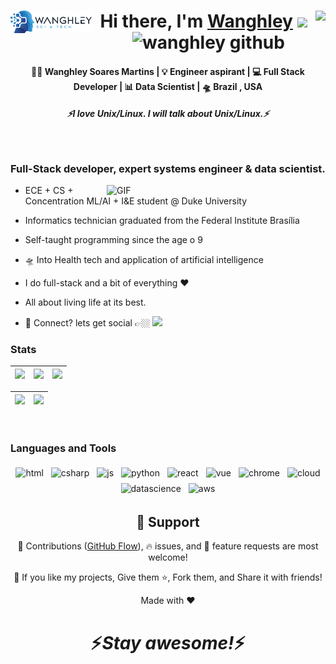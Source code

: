 <div align="center">
<img align="left" width="130px" alt="GIF" src="logo.png" />
   <h1>Hi there, I'm <a href="https://wanghley.com">Wanghley</a>
      <img src="https://pronoun.cyou/x/y?subject=He&object=Him&height=20" align="right"><img src="https://media.giphy.com/media/hvRJCLFzcasrR4ia7z/giphy.gif" width="25px">
      <img alt="wanghley github" src="https://komarev.com/ghpvc/?username=wanghley&label=👥+visitor&color=blue">
   </h1> 
</div>


<div align="center">
<h4> 👨🏽 Wanghley Soares Martins | 💡 Engineer aspirant | 💻 Full Stack Developer | 📊 Data Scientist | 🛸 Brazil , USA </h4>
</div>
<!-- 
<p align='center'>
  <a href="https://wanghley.com"><img height="30" src="https://img.shields.io/badge/website-000000?style=for-the-badge&logo=About.me&logoColor=white"></a>&nbsp;&nbsp;
   <a href="https://www.linkedin.com/in/wanghley/"><img height="30" src="https://img.shields.io/badge/LinkedIn-0077B5?style=for-the-badge&logo=linkedin&logoColor=white"></a>&nbsp;&nbsp;
<a href="https://instagram.com/wanghley"><img height="30" src="https://img.shields.io/badge/Instagram-E4405F?style=for-the-badge&logo=instagram&logoColor=white"></a>&nbsp;&nbsp;
<a href="https://wanghley.medium.com/"><img height="30" src="https://img.shields.io/badge/Medium-12100E?style=for-the-badge&logo=medium&logoColor=white"></a>&nbsp;&nbsp;
 </p>
<p align="center">
<a href="https://visitor-badge.glitch.me/badge?page_id=wanghley.wanghley"> <img alt="wanghley github" src="https://komarev.com/ghpvc/?username=wanghley&label=👥+visitors&color=blue"> </a>
 </p>
 -->
 
 <h5 align="center">
   <i>⚡️I love Unix/Linux. I will talk about Unix/Linux.⚡️</i>
  </h5>
 
 
<br />
<p align="center">
  <h3>Full-Stack developer, expert systems engineer & data scientist.</h3>
</p>
<img align="right" width="350px" alt="GIF" src="https://media.giphy.com/media/l41lJ8ywG1ncm9FXW/giphy.gif" />

 - ECE + CS + Concentration ML/AI + I&E student @ Duke University
 
 - Informatics technician graduated from the Federal Institute Brasília 
   
 - Self-taught programming since the age o 9

 - 🛸 Into Health tech and application of artificial intelligence
 
 - I do full-stack and a bit of everything :heart:
 
 - All about living life at its best.
 
 - 💬 Connect? lets get social 👉🏼 [<img src="https://img.shields.io/badge/Instagram-E4405F?style=for-the-badge&logo=instagram&logoColor=white" height=20>](https://instagram.com/wanghley)

<!--  
 <br /><br />

<div align="center">
<a href="https://github.com/wanghley">
   <img height="160em" src="https://github-readme-streak-stats.herokuapp.com/?user=wanghley&theme=dark&hide_border=true"/>
   <img height="160em" src="https://github-readme-stats.vercel.app/api/top-langs/?username=wanghley&layout=compact&langs_count=5&theme=dark&count_private=true"/>
   <!--&exclude_repo=references-->
</a>
</div>

### Stats

| ![](http://github-profile-summary-cards.vercel.app/api/cards/stats?username=wanghley&theme=nord_dark) | ![](http://github-profile-summary-cards.vercel.app/api/cards/repos-per-language?username=wanghley&hide=Html&theme=nord_dark) | ![](http://github-profile-summary-cards.vercel.app/api/cards/most-commit-language?username=wanghley&theme=nord_dark) |
| :-: | :-: | :-: |

| ![](http://github-profile-summary-cards.vercel.app/api/cards/profile-details?username=wanghley&theme=nord_dark) | ![](https://gitstats.wanghley.com/?user=wanghley&hide_border=true&date_format=M%20j%5B%2C%20Y%5D&background=2D3742&stroke=2D3742&ring=6bbbca&fire=6bbbca&currStreakNum=fff&sideNums=6bbbca&currStreakLabel=6bbbca&sideLabels=fff&dates=fff) |
| :-: | :-: |

<br />

### Languages and Tools

<p align="center">
  <!-- For more icons please follow  https://github.com/MikeCodesDotNET/ColoredBadges -->
  <img src="https://img.shields.io/badge/Python-FFD43B?style=for-the-badge&logo=python&logoColor=blue" alt="html" style="vertical-align:top; margin:4px">    
  <img src="https://img.shields.io/badge/C%2B%2B-00599C?style=for-the-badge&logo=c%2B%2B&logoColor=white" alt="csharp" style="vertical-align:top; margin:4px">
  <img src="https://img.shields.io/badge/React-20232A?style=for-the-badge&logo=react&logoColor=61DAFB" alt="js" style="vertical-align:top; margin:4px">
  <img src="https://img.shields.io/badge/Qt-41CD52?style=for-the-badge&logo=qt&logoColor=white" alt="python" style="vertical-align:top; margin:4px">
  <img src="https://img.shields.io/badge/R-276DC3?style=for-the-badge&logo=r&logoColor=white" alt="react" style="vertical-align:top; margin:4px">
  <img src="https://img.shields.io/badge/Figma-F24E1E?style=for-the-badge&logo=figma&logoColor=white" alt="vue" style="vertical-align:top; margin:4px">
  <img src="https://img.shields.io/badge/Node.js-339933?style=for-the-badge&logo=nodedotjs&logoColor=white" alt="chrome" style="vertical-align:top; margin:4px">
  <img src="https://img.shields.io/badge/CSS3-1572B6?style=for-the-badge&logo=css3&logoColor=white" alt="cloud" style="vertical-align:top; margin:4px">
  <img src="https://img.shields.io/badge/HTML5-E34F26?style=for-the-badge&logo=html5&logoColor=white" alt="datascience" style="vertical-align:top; margin:4px">
  <img src="https://img.shields.io/badge/JavaScript-323330?style=for-the-badge&logo=javascript&logoColor=F7DF1E" alt="aws" style="vertical-align:top; margin:4px">
</p>

<!--
### - Blogs 🌱
-->
<!--
<p align="center">
  <a href="https://dev.to/hemant">
    <img src="https://raw.githubusercontent.com/8bithemant/8bithemant/master/svg/blogs/devto.svg"> 
  </a>
</p>
-->



 <!-- ### - What i do


<br />

<p align="center">
   <img src="https://media.giphy.com/media/f9XgHHnPnDjOF1hWpl/giphy.gif" />
   </p>
   
   
<br /> -->

<h2 align="center">🤝 Support</h2>

<p align="center">🎀 Contributions (<a href="https://guides.github.com/introduction/flow" title="GitHub flow">GitHub Flow</a>), 🔥 issues, and 🥮 feature requests are most welcome!</p>

<p align="center">💙 If you like my projects, Give them ⭐, Fork them, and Share it with friends!</p>
</p>
<p align="center">Made with ❤️</p>

<h1 align='center'>⚡️<i>Stay awesome!</i>⚡️</h1>

<!--
<p align="center">
        <img src="https://raw.githubusercontent.com/mayhemantt/mayhemantt/Update/svg/Bottom.svg" alt="Github Stats" />
</p>
-->

